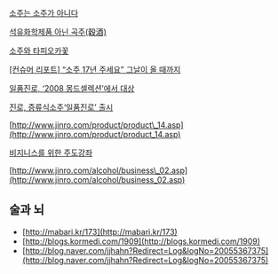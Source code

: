 

[소주는 소주가 아니다](http://news.naver.com/main/read.nhn?mode=LS2D&amp;mid=sec&amp;sid1=101&amp;sid2=310&amp;oid=001&amp;aid=0002182914&amp;m_view=1&amp;m_url=%2Fread.nhn%3Fgno%3Dnews001%2C0002182914%26uniqueId%3D17571 "http://news.naver.com/main/read.nhn?mode=LS2D&amp;mid=sec&amp;sid1=101&amp;sid2=310&amp;oid=001&amp;aid=0002182914&amp;m_view=1&amp;m_url=%2Fread.nhn%3Fgno%3Dnews001%2C0002182914%26uniqueId%3D17571")

[석유화학제품 아닌 곡주(穀酒)](http://news.naver.com/main/read.nhn?mode=LSD&amp;mid=sec&amp;sid1=102&amp;oid=089&amp;aid=0000042756 "http://news.naver.com/main/read.nhn?mode=LSD&amp;mid=sec&amp;sid1=102&amp;oid=089&amp;aid=0000042756")

[소주와 타피오카꽃](http://maxdica.com/324 "http://maxdica.com/324")

[[컨슈머 리포트] “소주 17년 주세요” 그날이 올
때까지](http://news.chosun.com/site/data/html_dir/2007/06/28/2007062801094.html "http://news.chosun.com/site/data/html_dir/2007/06/28/2007062801094.html")

[일품진로, ‘2008 몽드셀렉션’에서
대상](http://www.asiaeconomy.co.kr/uhtml/read.php?idxno=2008060309584479460 "http://www.asiaeconomy.co.kr/uhtml/read.php?idxno=2008060309584479460")

[진로, 증류식소주‘일품진로’
출시](http://www.yutongdaily.com/sub_read.html?uid=681&amp;section=sc4&amp;section2 "http://www.yutongdaily.com/sub_read.html?uid=681&amp;section=sc4&amp;section2")

[http://www.jinro.com/product/product\_14.asp](http://www.jinro.com/product/product_14.asp)

[비지니스를 위한
주도강좌](http://www.jinro.com/alcohol/business_01.asp "http://www.jinro.com/alcohol/business_01.asp")

[http://www.jinro.com/alcohol/business\_02.asp](http://www.jinro.com/alcohol/business_02.asp)

## 술과 뇌
- [http://mabari.kr/173](http://mabari.kr/173)
- [http://blogs.kormedi.com/1909](http://blogs.kormedi.com/1909)
- [http://blog.naver.com/jjhahn?Redirect=Log&logNo=20055367375](http://blog.naver.com/jjhahn?Redirect=Log&logNo=20055367375)
